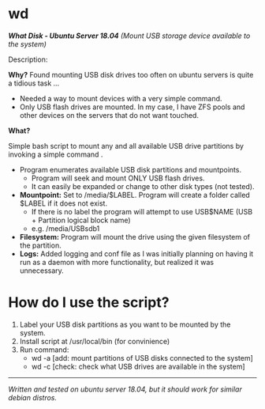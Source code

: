 # wd
<b>*What Disk - Ubuntu Server 18.04*</b>
*(Mount USB storage device available to the system)*

Description:

<b>Why?</b>
Found mounting USB disk drives too often on ubuntu servers is quite a tidious task ...
	
 - Needed a way to mount devices with a very simple command.
 - Only USB flash drives are mounted.  In my case, I have ZFS pools and other devices on the servers that do not want touched.
	
<b>What?</b>
	
Simple bash script to mount any and all available USB drive partitions by invoking a simple command <wd>.
  
 - Program enumerates available USB disk partitions and mountpoints.
      - Program will seek and mount ONLY USB flash drives.
      - It can easily be expanded or change to other disk types (not tested).
 - <b>Mountpoint:</b> Set to /media/$LABEL.  Program will create a folder called $LABEL if it does not exist.
     - If there is no label the program will attempt to use USB$NAME (USB + Partition logical block name)
     - e.g. /media/USBsdb1
 - <b>Filesystem:</b> Program will mount the drive using the given filesystem of the partition.
 - <b>Logs:</b> Added logging and conf file as I was initially planning on having it run as a daemon with more functionality, but realized it was unnecessary.

	
# How do I use the script?

1. Label your USB disk partitions as you want to be mounted by the system.
2. Install script at /usr/local/bin (for convinience)
3. Run command:
	- wd -a [add: 	mount partitions of USB disks connected to the system]
	- wd -c [check:	check what USB drives are available in the system]

-----
*Written and tested on ubuntu server 18.04, but it should work for similar debian distros.*
